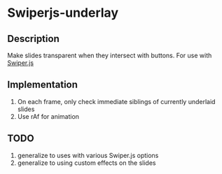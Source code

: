 # Swiperjs-underlay
## Description
Make slides transparent when they intersect with buttons. For use with [Swiper.js](https://swiperjs.com/)

## Implementation
1. On each frame, only check immediate siblings of currently underlaid slides
2. Use rAf for animation

## TODO
1. generalize to uses with various Swiper.js options 
2. generalize to using custom effects on the slides